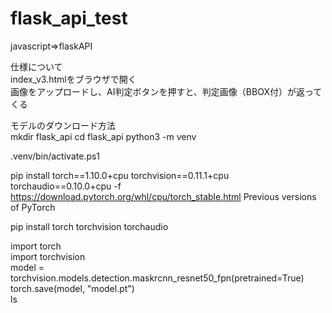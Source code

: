 # flask_api_test
javascript⇒flaskAPI  

仕様について  
index_v3.htmlをブラウザで開く  
画像をアップロードし、AI判定ボタンを押すと、判定画像（BBOX付）が返ってくる  

モデルのダウンロード方法  
mkdir flask_api
cd flask_api
python3 -m venv 

.venv/bin/activate.ps1  

pip install torch==1.10.0+cpu torchvision==0.11.1+cpu torchaudio==0.10.0+cpu -f https://download.pytorch.org/whl/cpu/torch_stable.html Previous versions of PyTorch  

pip install torch torchvision torchaudio

import torch  
import torchvision  
model = torchvision.models.detection.maskrcnn_resnet50_fpn(pretrained=True)  
torch.save(model, "model.pt")  
ls  


